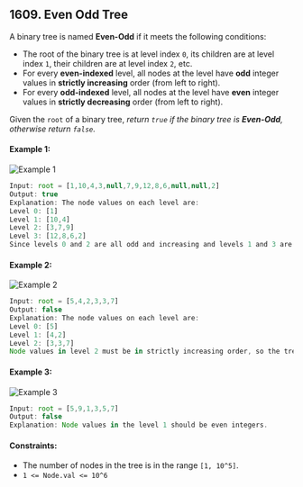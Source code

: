 ## 1609. Even Odd Tree

A binary tree is named **Even-Odd** if it meets the following conditions:

- The root of the binary tree is at level index `0`, its children are at level index `1`, their children are at level index `2`, etc.
- For every **even-indexed** level, all nodes at the level have **odd** integer values in **strictly increasing** order (from left to right).
- For every **odd-indexed** level, all nodes at the level have **even** integer values in **strictly decreasing** order (from left to right).

Given the `root` of a binary tree, _return `true` if the binary tree is **Even-Odd**, otherwise return `false`._

#### Example 1:
![Example 1](https://assets.leetcode.com/uploads/2020/09/15/sample_1_1966.png)
```js
Input: root = [1,10,4,3,null,7,9,12,8,6,null,null,2]
Output: true
Explanation: The node values on each level are:
Level 0: [1]
Level 1: [10,4]
Level 2: [3,7,9]
Level 3: [12,8,6,2]
Since levels 0 and 2 are all odd and increasing and levels 1 and 3 are all even and decreasing, the tree is Even-Odd.
```

#### Example 2:
![Example 2](https://assets.leetcode.com/uploads/2020/09/15/sample_2_1966.png)
```js
Input: root = [5,4,2,3,3,7]
Output: false
Explanation: The node values on each level are:
Level 0: [5]
Level 1: [4,2]
Level 2: [3,3,7]
Node values in level 2 must be in strictly increasing order, so the tree is not Even-Odd.
```

#### Example 3:
![Example 3](https://assets.leetcode.com/uploads/2020/09/22/sample_1_333_1966.png)
```js
Input: root = [5,9,1,3,5,7]
Output: false
Explanation: Node values in the level 1 should be even integers.
```

#### Constraints:
- The number of nodes in the tree is in the range `[1, 10^5]`.
- `1 <= Node.val <= 10^6`